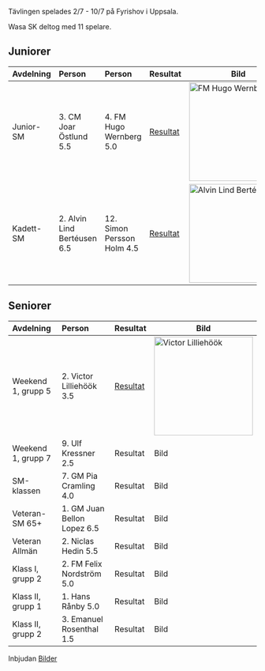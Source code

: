 Tävlingen spelades 2/7 - 10/7 på Fyrishov i Uppsala.

Wasa SK deltog med 11 spelare.
 
## Juniorer

Avdelning|Person|Person|Resultat|Bild
:-|:-|:-|:-|-
Junior-SM|3. CM Joar Östlund 5.5 |4.	FM Hugo Wernberg	 5.0|[Resultat](https://member.schack.se/ShowTournamentServlet?id=8289)|<img src="https://wasask.se/Vy-Schack-SM_FM_Hugo_Wernberg_Junior-SM_2022-07-02.jpg" title="FM Hugo Wernberg" width="200"/>
Kadett-SM|2.	Alvin Lind Bertéusen	 6.5|12.	Simon Persson Holm	 4.5|[Resultat](https://member.schack.se/ShowTournamentServlet?id=8290)|<img src="https://wasask.se/Vy-Schack-SM_Alvin_Lind_Bert%C3%A9usen_Kadett-SM__2022-07-08-X.jpg" title="Alvin Lind Bertéusen" width="200"/>

## Seniorer

Avdelning|Person|Resultat|Bild
:-|:-|:-|-
Weekend 1, grupp 5|2.	Victor Lilliehöök	 3.5|[Resultat](https://member.schack.se/ShowTournamentServlet?id=10325)|<img src="https://wasask.se/Vy-Schack-SM_Victor_Lillieh%C3%B6%C3%B6k_Weekend1_2022-07-03-X.jpg" title="Victor Lilliehöök" width="200"/>
Weekend 1, grupp 7|9.	Ulf Kressner	 2.5|Resultat|Bild
SM-klassen|7.	GM Pia Cramling	 4.0|Resultat|Bild
Veteran-SM 65+|1.	GM Juan Bellon Lopez	 6.5|Resultat|Bild
Veteran Allmän|2.	Niclas Hedin	 5.5|Resultat|Bild
Klass I, grupp 2|2.	FM Felix Nordström	 5.0|Resultat|Bild
Klass II, grupp 1|1.	Hans Rånby	 5.0|Resultat|Bild
Klass II, grupp 2|3.	Emanuel Rosenthal	 1.5|Resultat|Bild

Inbjudan
[Bilder](https://bildbanken.schack.se/?folder=1y8RDHTY_i9gS3_xtyncMca15ctDk38dL&query)